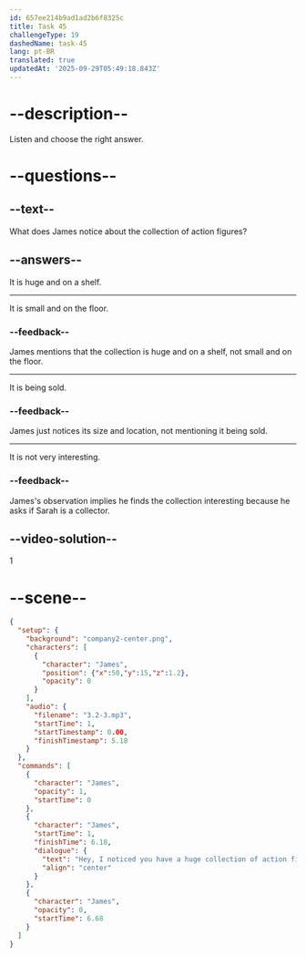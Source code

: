 ```yaml
---
id: 657ee214b9ad1ad2b6f8325c
title: Task 45
challengeType: 19
dashedName: task-45
lang: pt-BR
translated: true
updatedAt: '2025-09-29T05:49:18.843Z'
---
```


<!-- (Audio) James: Hey, I noticed you have a huge collection of action figures on that shelf behind you. Are you a collector? -->

# --description--

Listen and choose the right answer.

# --questions--

## --text--

What does James notice about the collection of action figures?

## --answers--

It is huge and on a shelf.

---

It is small and on the floor.

### --feedback--

James mentions that the collection is huge and on a shelf, not small and on the floor.

---

It is being sold.

### --feedback--

James just notices its size and location, not mentioning it being sold. 

---

It is not very interesting.

### --feedback--

James's observation implies he finds the collection interesting because he asks if Sarah is a collector.

## --video-solution--

1

# --scene--

```json
{
  "setup": {
    "background": "company2-center.png",
    "characters": [
      {
        "character": "James",
        "position": {"x":50,"y":15,"z":1.2},
        "opacity": 0
      }
    ],
    "audio": {
      "filename": "3.2-3.mp3",
      "startTime": 1,
      "startTimestamp": 0.00,
      "finishTimestamp": 5.18
    }
  },
  "commands": [
    {
      "character": "James",
      "opacity": 1,
      "startTime": 0
    },
    {
      "character": "James",
      "startTime": 1,
      "finishTime": 6.18,
      "dialogue": {
        "text": "Hey, I noticed you have a huge collection of action figures on that shelf behind you. Are you a collector?",
        "align": "center"
      }
    },
    {
      "character": "James",
      "opacity": 0,
      "startTime": 6.68
    }
  ]
}
```
